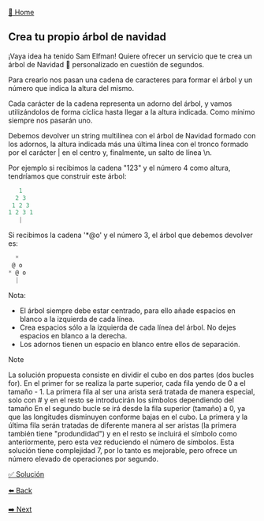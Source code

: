 [🏡 Home](https://github.com/jcuencagento/JCG-adventJS)

## Crea tu propio árbol de navidad

¡Vaya idea ha tenido Sam Elfman! Quiere ofrecer un servicio que te crea un árbol de Navidad 🎄 personalizado en cuestión de segundos.

Para crearlo nos pasan una cadena de caracteres para formar el árbol y un número que indica la altura del mismo.

Cada carácter de la cadena representa un adorno del árbol, y vamos utilizándolos de forma cíclica hasta llegar a la altura indicada. Como mínimo siempre nos pasarán uno.

Debemos devolver un string multilínea con el árbol de Navidad formado con los adornos, 
la altura indicada más una última línea con el tronco formado por el carácter | en el centro y, finalmente, un salto de línea \n.

Por ejemplo si recibimos la cadena "123" y el número 4 como altura, tendríamos que construir este árbol:

```javascript
   1
  2 3
 1 2 3
1 2 3 1
   |
```

Si recibimos la cadena '*@o' y el número 3, el árbol que debemos devolver es:

```javascript
  *
 @ o
* @ o
  |
```

Nota:

 - El árbol siempre debe estar centrado, para ello añade espacios en blanco a la izquierda de cada línea.
 - Crea espacios sólo a la izquierda de cada línea del árbol. No dejes espacios en blanco a la derecha.
 - Los adornos tienen un espacio en blanco entre ellos de separación.


> [!NOTE]
> La solución propuesta consiste en dividir el cubo en dos partes (dos bucles for).
> En el primer for se realiza la parte superior, cada fila yendo de 0 a el tamaño - 1. La primera fila al ser una arista
> será tratada de manera especial, solo con # y en el resto se introducirán los símbolos dependiendo del tamaño
> En el segundo bucle se irá desde la fila superior (tamaño) a 0, ya que las longitudes disminuyen conforme bajas en el cubo.
> La primera y la última fila serán tratadas de diferente manera al ser aristas (la primera también tiene "produndidad") y en el
> resto se incluirá el símbolo como anteriormente, pero esta vez reduciendo el número de símbolos.
> Esta solución tiene complejidad 7, por lo tanto es mejorable, pero ofrece un número elevado de operaciones por segundo.


[✅ Solución](https://github.com/jcuencagento/JCG-adventJS/blob/master/december_10.js)


[⬅️ Back](https://github.com/jcuencagento/JCG-adventJS/blob/master/december_09.md)


[➡️ Next](https://github.com/jcuencagento/JCG-adventJS/blob/master/december_11.md)
